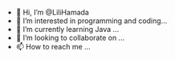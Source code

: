 - 👋 Hi, I’m @LiliHamada
- 👀 I’m interested in programming and coding...
- 🌱 I’m currently learning Java ...
- 💞️ I’m looking to collaborate on ...
- 📫 How to reach me ...

<!---
LiliHamada/LiliHamada is a ✨ special ✨ repository because its `README.md` (this file) appears on your GitHub profile.
You can click the Preview link to take a look at your changes.
--->

